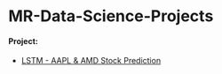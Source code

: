 # MR-Data-Science-Projects

#### Project:

- [LSTM - AAPL & AMD Stock Prediction](https://github.com/SNRxCode/MR-Data-Science-Projects/tree/main/LSTM%20-%20AAPL%20%26%20AMD%20Prediction)
